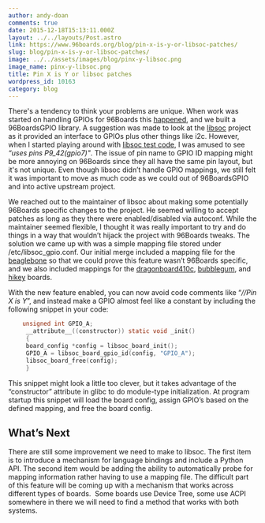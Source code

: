 ```yaml
---
author: andy-doan
comments: true
date: 2015-12-18T15:13:11.000Z
layout: ../../layouts/Post.astro
link: https://www.96boards.org/blog/pin-x-is-y-or-libsoc-patches/
slug: blog/pin-x-is-y-or-libsoc-patches/
image: ../../assets/images/blog/pinx-y-libsoc.png
image_name: pinx-y-libsoc.png
title: Pin X is Y or libsoc patches
wordpress_id: 10163
category: blog
---
```


There's a tendency to think your problems are unique. When work was started on handling GPIOs for 96Boards this [happened](/blog/bringing-standardization-linux-gpio-96boards/), and we built a 96BoardsGPIO library. A suggestion was made to look at the [libsoc](https://github.com/jackmitch/libsoc/) project as it provided an interface to GPIOs plus other things like i2c. However, when I started playing around with [libsoc test code](https://github.com/jackmitch/libsoc/blob/4d5c5af71e225cc4e792d2166da3f3e432b08735/test/gpio_test.c#L12), I was amused to see _“uses pins P9_42(gpio7)"_. The issue of pin name to GPIO ID mapping might be more annoying on 96Boards since they all have the same pin layout, but it's not unique. Even though libsoc didn’t handle GPIO mappings, we still felt it was important to move as much code as we could out of 96BoardsGPIO and into active upstream project.

We reached out to the maintainer of libsoc about making some potentially 96Boards specific changes to the project. He seemed willing to accept patches as long as they there were enabled/disabled via autoconf. While the maintainer seemed flexible, I thought it was really important to try and do things in a way that wouldn’t hijack the project with 96Boards tweaks. The solution we came up with was a simple mapping file stored under /etc/libsoc_gpio.conf. Our initial merge included a mapping file for the [beaglebone](https://github.com/jackmitch/libsoc/blob/2919c35e706fe7c311f83f9343865420fa4b37fe/contrib/board_files/beaglebone/libsoc_gpio.conf) so that we could prove this feature wasn’t 96Boards specific, and we also included mappings for the [dragonboard410c](https://github.com/jackmitch/libsoc/blob/2919c35e706fe7c311f83f9343865420fa4b37fe/contrib/board_files/dragonboard410c/libsoc_gpio.conf), [bubblegum](https://github.com/jackmitch/libsoc/blob/2919c35e706fe7c311f83f9343865420fa4b37fe/contrib/board_files/bubblegum/libsoc_gpio.conf), and [hikey](https://github.com/jackmitch/libsoc/blob/2919c35e706fe7c311f83f9343865420fa4b37fe/contrib/board_files/hikey/libsoc_gpio.conf) boards.

With the new feature enabled, you can now avoid code comments like “_//Pin X is Y_”, and instead make a GPIO almost feel like a constant by including the following snippet in your code:

```c
    unsigned int GPIO_A;
     __attribute__((constructor)) static void _init()
     {
     board_config *config = libsoc_board_init();
     GPIO_A = libsoc_board_gpio_id(config, "GPIO_A");
     libsoc_board_free(config);
     }

```

This snippet might look a little too clever, but it takes advantage of the “constructor” attribute in glibc to do module-type initialization. At program startup this snippet will load the board config, assign GPIO’s based on the defined mapping, and free the board config.

## What’s Next

There are still some improvement we need to make to libsoc. The first item is to introduce a mechanism for language bindings and include a Python API. The second item would be adding the ability to automatically probe for mapping information rather having to use a mapping file. The difficult part of this feature will be coming up with a mechanism that works across different types of boards.  Some boards use Device Tree, some use ACPI somewhere in there we will need to find a method that works with both systems.
